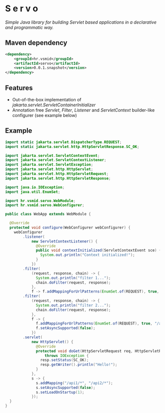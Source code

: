 # S e r v o

_Simple Java library for building Servlet based applications in a declarative and programmatic way._

## Maven dependency
```xml
<dependency>
    <groupId>hr.vsmid</groupId>
    <artifactId>servo</artifactId>
    <version>0.0.1.snapshot</version>
</dependency>
```

## Features
* Out-of-the-box implementation of _jakarta.servlet.ServletContainerInitializer_
* Annotation free _Servlet_, _Filter_, _Listener_ and _ServletContext_ builder-like configurer (see example below)

## Example
```java
import static jakarta.servlet.DispatcherType.REQUEST;
import static jakarta.servlet.http.HttpServletResponse.SC_OK;

import jakarta.servlet.ServletContextEvent;
import jakarta.servlet.ServletContextListener;
import jakarta.servlet.ServletException;
import jakarta.servlet.http.HttpServlet;
import jakarta.servlet.http.HttpServletRequest;
import jakarta.servlet.http.HttpServletResponse;

import java.io.IOException;
import java.util.EnumSet;

import hr.vsmid.servo.WebModule;
import hr.vsmid.servo.WebConfigurer;

public class WebApp extends WebModule {

  @Override
  protected void configure(WebConfigurer webConfigurer) {
    webConfigurer
        .listener(
            new ServletContextListener() {
              @Override
              public void contextInitialized(ServletContextEvent sce) {
                System.out.println("Context initialized!");
              }
            })
        .filter(
            (request, response, chain) -> {
              System.out.println("filter 1...");
              chain.doFilter(request, response);
            },
            f -> f.addMappingForUrlPatterns(EnumSet.of(REQUEST), true, "/api1/*"))
        .filter(
            (request, response, chain) -> {
              System.out.println("filter 2...");
              chain.doFilter(request, response);
            },
            f -> {
              f.addMappingForUrlPatterns(EnumSet.of(REQUEST), true, "/api2/*");
              f.setAsyncSupported(false);
            })
        .servlet(
            new HttpServlet() {
              @Override
              protected void doGet(HttpServletRequest req, HttpServletResponse resp)
                  throws IOException {
                resp.setStatus(SC_OK);
                resp.getWriter().println("Hello!");
              }
            },
            s -> {
              s.addMapping("/api1/*", "/api2/*");
              s.setAsyncSupported(false);
              s.setLoadOnStartup(1);
            });
  }
}
```
